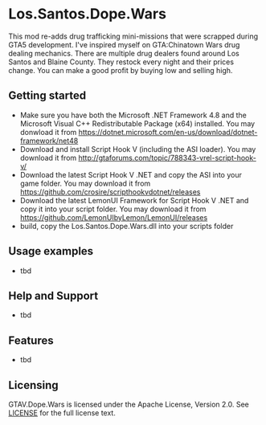 # Los.Santos.Dope.Wars
This mod re-adds drug trafficking mini-missions that were scrapped during GTA5 development. I've inspired myself on GTA:Chinatown Wars drug dealing mechanics. There are multiple drug dealers found around Los Santos and Blaine County. They restock every night and their prices change. You can make a good profit by buying low and selling high.

## Getting started

- Make sure you have both the Microsoft .NET Framework 4.8 and the Microsoft Visual C++ Redistributable Package (x64) installed. You may donwload it from https://dotnet.microsoft.com/en-us/download/dotnet-framework/net48
- Download and install Script Hook V (including the ASI loader). You may download it from http://gtaforums.com/topic/788343-vrel-script-hook-v/
- Download the latest Script Hook V .NET and copy the ASI into your game folder. You may download it from https://github.com/crosire/scripthookvdotnet/releases
- Download the latest LemonUI Framework for Script Hook V .NET and copy it into your script folder. You may download it from https://github.com/LemonUIbyLemon/LemonUI/releases
- build, copy the Los.Santos.Dope.Wars.dll into your scripts folder

## Usage examples

- tbd

## Help and Support

- tbd

## Features

- tbd

## Licensing

GTAV.Dope.Wars is licensed under the Apache License, Version 2.0. See [LICENSE](LICENSE) for the full license text.
